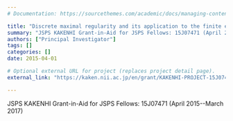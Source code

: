 ```yaml
---
# Documentation: https://sourcethemes.com/academic/docs/managing-content/

title: "Discrete maximal regularity and its application to the finite element and finite volume methods"
summary: "JSPS KAKENHI Grant-in-Aid for JSPS Fellows: 15J07471 (April 2015--March 2017)"
authors: ["Principal Investigator"]
tags: []
categories: []
date: 2015-04-01

# Optional external URL for project (replaces project detail page).
external_link: "https://kaken.nii.ac.jp/en/grant/KAKENHI-PROJECT-15J07471/"

---
```


JSPS KAKENHI Grant-in-Aid for JSPS Fellows: 15J07471 (April 2015--March 2017)